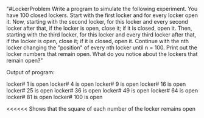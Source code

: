 "#LockerProblem Write a program to simulate the following experiment. You have 100 closed lockers. Start with the first locker and for every locker open it. Now, starting with the second locker, for this locker and every second locker after that, if the locker is open, close it; if it is closed, open it. Then, starting with the third locker, for this locker and every third locker after that, if the locker is open, close it; if it is closed, open it. Continue with the nth locker changing the "position" of every nth locker until n = 100. Print out the locker numbers that remain open. What do you notice about the lockers that remain open?" 

Output of program:
>>>>
locker# 1 is open
locker# 4 is open
locker# 9 is open
locker# 16 is open
locker# 25 is open
locker# 36 is open
locker# 49 is open
locker# 64 is open
locker# 81 is open
locker# 100 is open

<<<<<<
Shows that the square of each number of the locker remains open
